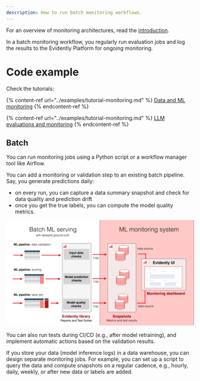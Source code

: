```yaml
---
description: How to run batch monitoring workflows.
---   
```


For an overview of monitoring architectures, read the [introduction](monitoring_overview.md).

In a batch monitoring workflow, you regularly run evaluation jobs and log the results to the Evidently Platform for ongoing monitoring.

# Code example

Check the tutorials:

{% content-ref url="../examples/tutorial-monitoring.md" %}
[Data and ML monitoring](../examples/tutorial-monitoring.md)
{% endcontent-ref %}

{% content-ref url="../examples/tutorial-monitoring.md" %}
[LLM evaluations and monitoring](../examples/tutorial-llm.md)
{% endcontent-ref %}

## Batch 

You can run monitoring jobs using a Python script or a workflow manager tool like Airflow. 

You can add a monitoring or validation step to an existing batch pipeline. Say, you generate predictions daily:
* on every run, you can capture a data summary snapshot and check for data quality and prediction drift
* once you get the true labels, you can compute the model quality metrics.

![](../.gitbook/assets/monitoring/monitoring_batch_workflow_min.png)

You can also run tests during CI/CD (e.g., after model retraining), and implement automatic actions based on the validation results.

If you store your data (model inference logs) in a data warehouse, you can design separate monitoring jobs. For example, you can set up a script to query the data and compute snapshots on a regular cadence, e.g., hourly, daily, weekly, or after new data or labels are added. 


